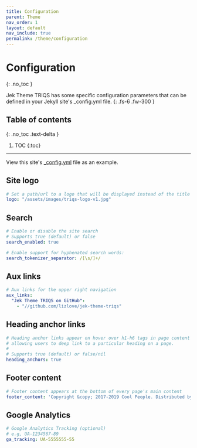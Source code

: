 ```yaml
---
title: Configuration
parent: Theme
nav_order: 1
layout: default
nav_include: true
permalink: /theme/configuration
---
```


# Configuration

{: .no_toc }

Jek Theme TRIQS has some specific configuration parameters that can be defined in your Jekyll site's \_config.yml file.
{: .fs-6 .fw-300 }

## Table of contents

{: .no_toc .text-delta }

1. TOC
{:toc}

---

View this site's [\_config.yml](https://github.com/triqs/triqs/tree/master/_config.yml) file as an example.

## Site logo

```yaml
# Set a path/url to a logo that will be displayed instead of the title
logo: "/assets/images/triqs-logo-v1.jpg"
```

## Search

```yaml
# Enable or disable the site search
# Supports true (default) or false
search_enabled: true

# Enable support for hyphenated search words:
search_tokenizer_separator: /[\s/]+/
```

## Aux links

```yaml
# Aux links for the upper right navigation
aux_links:
  "Jek Theme TRIQS on GitHub":
    - "//github.com/lizlove/jek-theme-triqs"
```

## Heading anchor links

```yaml
# Heading anchor links appear on hover over h1-h6 tags in page content
# allowing users to deep link to a particular heading on a page.
#
# Supports true (default) or false/nil
heading_anchors: true
```

## Footer content

```yaml
# Footer content appears at the bottom of every page's main content
footer_content: 'Copyright &copy; 2017-2019 Cool People. Distributed by an <a href="https://github.com/TRIQS/triqs/blob/2.2.x/LICENSE.txt">MIT license.</a>'
```

## Google Analytics

```yaml
# Google Analytics Tracking (optional)
# e.g, UA-1234567-89
ga_tracking: UA-5555555-55
```
